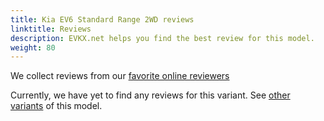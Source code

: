 ```yaml
---
title: Kia EV6 Standard Range 2WD reviews
linktitle: Reviews
description: EVKX.net helps you find the best review for this model. 
weight: 80
---
```

We collect reviews from our [favorite online reviewers](/guides/evreviewers/)

Currently, we have yet to find any reviews for this variant. See [other variants](../../) of this model. 

